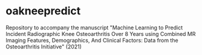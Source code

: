 # oakneepredict

Repository to accompany the manuscript "Machine Learning to Predict Incident Radiographic Knee Osteoarthritis Over 8 Years using Combined MR Imaging Features, Demographics, And Clinical Factors: Data from the Osteoarthritis Initiative" (2021)
